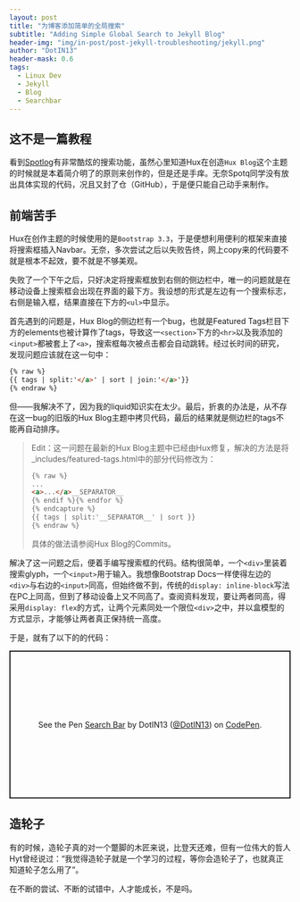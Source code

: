 ```yaml
---
layout: post
title: "为博客添加简单的全局搜索"
subtitle: "Adding Simple Global Search to Jekyll Blog"
header-img: "img/in-post/post-jekyll-troubleshooting/jekyll.png"
author: "DotIN13"
header-mask: 0.6
tags:
  - Linux Dev
  - Jekyll
  - Blog
  - Searchbar
---
```


## 这不是一篇教程

看到[Spotlog](https://soptq.me/2019/04/03/implement-search/#jekyll-feature)有非常酷炫的搜索功能，虽然心里知道Hux在创造`Hux Blog`这个主题的时候就是本着简介明了的原则来创作的，但是还是手痒。无奈Spotq同学没有放出具体实现的代码，况且又封了仓（GitHub），于是便只能自己动手来制作。

## 前端苦手

Hux在创作主题的时候使用的是`Bootstrap 3.3`，于是便想利用便利的框架来直接将搜索框插入Navbar。无奈，多次尝试之后以失败告终，网上copy来的代码要不就是根本不起效，要不就是不够美观。

失败了一个下午之后，只好决定将搜索框放到右侧的侧边栏中，唯一的问题就是在移动设备上搜索框会出现在界面的最下方。我设想的形式是左边有一个搜索标志，右侧是输入框，结果直接在下方的`<ul>`中显示。

首先遇到的问题是，Hux Blog的侧边栏有一个bug，也就是Featured Tags栏目下方的elements也被计算作了tags，导致这一`<section>`下方的`<hr>`以及我添加的`<input>`都被套上了`<a>`，搜索框每次被点击都会自动跳转。经过长时间的研究，发现问题应该就在这一句中：

```html
{% raw %}
{{ tags | split:'</a>' | sort | join:'</a>'}}
{% endraw %}
```

但——我解决不了，因为我的liquid知识实在太少。最后，折衷的办法是，从不存在这一bug的旧版的Hux Blog主题中拷贝代码，最后的结果就是侧边栏的tags不能再自动排序。

> Edit：这一问题在最新的Hux Blog主题中已经由Hux修复，解决的方法是将_includes/featured-tags.html中的部分代码修改为：
>
> ```html
> {% raw %}
> ...
> <a>...</a>__SEPARATOR__
> {% endif %}{% endfor %}
> {% endcapture %}
> {{ tags | split:'__SEPARATOR__' | sort }}
> {% endraw %}
> ```
>
> 具体的做法请参阅Hux Blog的Commits。

解决了这一问题之后，便着手编写搜索框的代码。结构很简单，一个`<div>`里装着搜索glyph，一个`<input>`用于输入。我想像Bootstrap Docs一样使得左边的`<div>`与右边的`<input>`同高，但始终做不到，传统的`display: inline-block`写法在PC上同高，但到了移动设备上又不同高了。查阅资料发现，要让两者同高，得采用`display: flex`的方式，让两个元素同处一个限位`<div>`之中，并以盒模型的方式显示，才能够让两者真正保持统一高度。

于是，就有了以下的的代码：

<p class="codepen" data-height="265" data-theme-id="light" data-default-tab="css,result" data-user="DotIN13" data-slug-hash="dyomaqQ" style="height: 265px; box-sizing: border-box; display: flex; align-items: center; justify-content: center; border: 2px solid; margin: 1em 0; padding: 1em;" data-pen-title="Search Bar">
  <span>See the Pen <a href="https://codepen.io/DotIN13/pen/dyomaqQ">
  Search Bar</a> by DotIN13 (<a href="https://codepen.io/DotIN13">@DotIN13</a>)
  on <a href="https://codepen.io">CodePen</a>.</span>
</p>
<script async src="https://static.codepen.io/assets/embed/ei.js"></script>

## 造轮子

有的时候，造轮子真的对一个蹩脚的木匠来说，比登天还难，但有一位伟大的哲人Hyt曾经说过：“我觉得造轮子就是一个学习的过程，等你会造轮子了，也就真正知道轮子怎么用了”。

在不断的尝试、不断的试错中，人才能成长，不是吗。